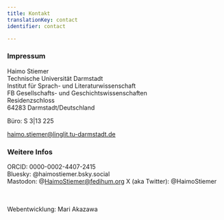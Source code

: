 ```yaml
---
title: Kontakt
translationKey: contact
identifier: contact

---
```


### Impressum

Haimo Stiemer \
Technische Universität Darmstadt \
Institut für Sprach- und Literaturwissenschaft \
FB Gesellschafts- und Geschichtswissenschaften \
Residenzschloss \
64283 Darmstadt/Deutschland 

Büro: S 3|13 225

haimo.stiemer@linglit.tu-darmstadt.de


### Weitere Infos

ORCID: 0000-0002-4407-2415 \
Bluesky: @haimostiemer.bsky.social \
Mastodon: @HaimoStiemer@fedihum.org
X (aka Twitter): @HaimoStiemer

\
\
Webentwicklung: Mari Akazawa
